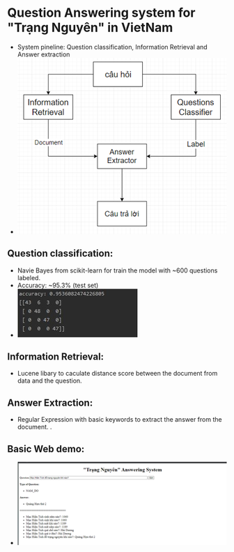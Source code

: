 # Question Answering system for "Trạng Nguyên" in VietNam
  * System pineline: Question classification, Information Retrieval and Answer extraction
* ![pineline](image/pineline.png)
## Question classification:
  * Navie Bayes from scikit-learn for train the model with ~600 questions labeled.
  * Accuracy: ~95.3% (test set)
* ![confusion_matrix](image/confusion_matrix.jpg)
## Information Retrieval:
  * Lucene libary to caculate distance score between the document from data and the question.  
## Answer Extraction:
  * Regular Expression with basic keywords to extract the answer from the document.    .
## Basic Web demo:
* ![demo](image/webdemo.PNG)
